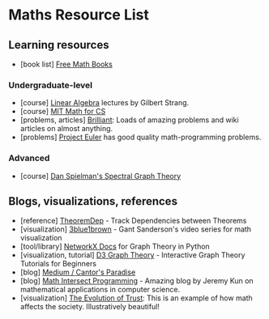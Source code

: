 # Maths Resource List

## Learning resources

- \[book list\] [Free Math Books](https://medium.com/free-stuff/free-math-books-a83aff081d89)

### Undergraduate-level

- \[course\] [Linear Algebra](https://ocw.mit.edu/courses/mathematics/18-06-linear-algebra-spring-2010/) lectures by Gilbert Strang.
- \[course\] [MIT Math for CS](https://ocw.mit.edu/courses/electrical-engineering-and-computer-science/6-042j-mathematics-for-computer-science-fall-2010/index.htm)
- \[problems, articles\] [Brilliant](https://www.brilliant.org): Loads of amazing problems and wiki articles on almost anything.
- \[problems\] [Project Euler](https://projecteuler.net/) has good quality math-programming problems.

### Advanced

- \[course\] [Dan Spielman's Spectral Graph Theory](http://www.cs.yale.edu/homes/spielman/)

## Blogs, visualizations, references

- \[reference\] [TheoremDep](https://sharmaeklavya2.github.io/theoremdep/) - Track Dependencies between Theorems
- \[visualization\] [3blue1brown](https://www.youtube.com/channel/UCYO_jab_esuFRV4b17AJtAw) - Gant Sanderson's video series for math visualization
- \[tool/library\] [NetworkX Docs](https://networkx.github.io/documentation/stable/tutorial.html) for Graph Theory in Python
- \[visualization, tutorial\] [D3 Graph Theory](https://d3gt.com/index.html) - Interactive Graph Theory Tutorials for Beginners
- \[blog\] [Medium / Cantor's Paradise](https://medium.com/cantors-paradise)
- \[blog\] [Math Intersect Programming](https://jeremykun.com/main-content/) - Amazing blog by Jeremy Kun on mathematical applications in computer science.
- \[visualization\] [The Evolution of Trust](https://ncase.me/trust/): This is an example of how math affects the society. Illustratively beautiful!

